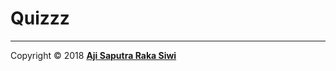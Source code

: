 # Quizzz

---- 

Copyright © 2018 **[Aji Saputra Raka Siwi][1]**

[1]:	https://github.com/Ajisaputrars